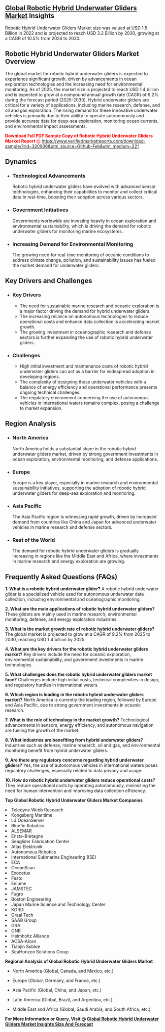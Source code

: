<h2><a href="https://www.verifiedmarketreports.com/download-sample/?rid=320906&amp;utm_source=Github&amp;utm_medium=221" target="_blank">Global Robotic Hybrid Underwater Gliders Market</a> Insights</h2><p>Robotic Hybrid Underwater Gliders Market size was valued at USD 1.5 Billion in 2022 and is projected to reach USD 3.2 Billion by 2030, growing at a CAGR of 10.5% from 2024 to 2030.</p><p> <h2>Robotic Hybrid Underwater Gliders Market Overview</h2> <p>The global market for robotic hybrid underwater gliders is expected to experience significant growth, driven by advancements in ocean exploration technologies and the increasing need for environmental monitoring. As of 2025, the market size is projected to reach USD 1.4 billion and is expected to grow at a compound annual growth rate (CAGR) of 9.2% during the forecast period (2025-2030). Hybrid underwater gliders are critical for a variety of applications, including marine research, defense, and oil and gas exploration. The rising demand for these innovative underwater vehicles is primarily due to their ability to operate autonomously and provide accurate data for deep-sea exploration, monitoring ocean currents, and environmental impact assessments. <br> <p><span class=""><span style="color: #ff0000;"><strong>Download Full PDF Sample Copy of Robotic Hybrid Underwater Gliders Market Report</strong> @ </span><a href="https://www.verifiedmarketreports.com/download-sample/?rid=320906&amp;utm_source=Github-Feb&amp;utm_medium=221" target="_blank">https://www.verifiedmarketreports.com/download-sample/?rid=320906&amp;utm_source=Github-Feb&amp;utm_medium=221</a></span></p> </p> <h2>Dynamics</h2> <ul> <li><h3>Technological Advancements</h3>Robotic hybrid underwater gliders have evolved with advanced sensor technologies, enhancing their capabilities to monitor and collect critical data in real-time, boosting their adoption across various sectors.</li> <li><h3>Government Initiatives</h3>Governments worldwide are investing heavily in ocean exploration and environmental sustainability, which is driving the demand for robotic underwater gliders for monitoring marine ecosystems.</li> <li><h3>Increasing Demand for Environmental Monitoring</h3>The growing need for real-time monitoring of oceanic conditions to address climate change, pollution, and sustainability issues has fueled the market demand for underwater gliders.</li> </ul> <h2>Key Drivers and Challenges</h2> <ul> <li><h3>Key Drivers</h3> <ul> <li>The need for sustainable marine research and oceanic exploration is a major factor driving the demand for hybrid underwater gliders.</li> <li>The increasing reliance on autonomous technologies to reduce operational costs and enhance data collection is accelerating market growth.</li> <li>The growing investment in oceanographic research and defense sectors is further expanding the use of robotic hybrid underwater gliders.</li> </ul> </li> <li><h3>Challenges</h3> <ul> <li>High initial investment and maintenance costs of robotic hybrid underwater gliders can act as a barrier for widespread adoption in developing regions.</li> <li>The complexity of designing these underwater vehicles with a balance of energy efficiency and operational performance presents ongoing technical challenges.</li> <li>The regulatory environment concerning the use of autonomous vehicles in international waters remains complex, posing a challenge to market expansion.</li> </ul> </li> </ul> <h2>Region Analysis</h2> <ul> <li><h3>North America</h3>North America holds a substantial share in the robotic hybrid underwater gliders market, driven by strong government investments in ocean exploration, environmental monitoring, and defense applications.</li> <li><h3>Europe</h3>Europe is a key player, especially in marine research and environmental sustainability initiatives, supporting the adoption of robotic hybrid underwater gliders for deep-sea exploration and monitoring.</li> <li><h3>Asia Pacific</h3>The Asia Pacific region is witnessing rapid growth, driven by increased demand from countries like China and Japan for advanced underwater vehicles in marine research and defense sectors.</li> <li><h3>Rest of the World</h3>The demand for robotic hybrid underwater gliders is gradually increasing in regions like the Middle East and Africa, where investments in marine research and energy exploration are growing.</li> </ul> <h2>Frequently Asked Questions (FAQs)</h2> <p><strong>1. What is a robotic hybrid underwater glider?</strong> A robotic hybrid underwater glider is a specialized vehicle used for autonomous underwater data collection, including environmental and oceanographic monitoring.</p> <p><strong>2. What are the main applications of robotic hybrid underwater gliders?</strong> These gliders are mainly used in marine research, environmental monitoring, defense, and energy exploration industries.</p> <p><strong>3. What is the market growth rate of robotic hybrid underwater gliders?</strong> The global market is projected to grow at a CAGR of 9.2% from 2025 to 2030, reaching USD 1.4 billion by 2025.</p> <p><strong>4. What are the key drivers for the robotic hybrid underwater gliders market?</strong> Key drivers include the need for oceanic exploration, environmental sustainability, and government investments in marine technologies.</p> <p><strong>5. What challenges does the robotic hybrid underwater gliders market face?</strong> Challenges include high initial costs, technical complexities in design, and regulatory hurdles in international waters.</p> <p><strong>6. Which region is leading in the robotic hybrid underwater gliders market?</strong> North America is currently the leading region, followed by Europe and Asia Pacific, due to strong government investments in oceanic research.</p> <p><strong>7. What is the role of technology in the market growth?</strong> Technological advancements in sensors, energy efficiency, and autonomous navigation are fueling the growth of the market.</p> <p><strong>8. What industries are benefiting from hybrid underwater gliders?</strong> Industries such as defense, marine research, oil and gas, and environmental monitoring benefit from hybrid underwater gliders.</p> <p><strong>9. Are there any regulatory concerns regarding hybrid underwater gliders?</strong> Yes, the use of autonomous vehicles in international waters poses regulatory challenges, especially related to data privacy and usage.</p> <p><strong>10. How do robotic hybrid underwater gliders reduce operational costs?</strong> They reduce operational costs by operating autonomously, minimizing the need for human intervention and improving data collection efficiency.</p> </p><p><strong>Top Global Robotic Hybrid Underwater Gliders Market Companies</strong></p><div data-test-id=""><p><li>Teledyne Webb Research</li><li> Kongsberg Maritime</li><li> L3 OceanServer</li><li> Bluefin Robotics</li><li> ALSEMAR</li><li> Ensta-Bretagne</li><li> Seaglider Fabrication Center</li><li> Atlas Elektronik</li><li> Autonomous Robotics</li><li> International Submarine Engineering (ISE)</li><li> ECA</li><li> OceanScan</li><li> Exocetus</li><li> Festo</li><li> Eelume</li><li> JAMSTEC</li><li> Fugro</li><li> Boston Engineering</li><li> Japan Marine Science and Technology Center</li><li> KORDI</li><li> Graal Tech</li><li> SAAB Group</li><li> GRA</li><li> ONR</li><li> Helmholtz Alliance</li><li> ACSA-Alcen</li><li> Tianjin Sublue</li><li> SeaHorizon Solutions Group</li></p><div><strong>Regional Analysis of&nbsp;Global Robotic Hybrid Underwater Gliders Market</strong></div><ul><li dir="ltr"><p dir="ltr">North America&nbsp;(Global, Canada, and Mexico, etc.)</p></li><li dir="ltr"><p dir="ltr">Europe (Global, Germany, and France, etc.)</p></li><li dir="ltr"><p dir="ltr">Asia Pacific&nbsp;(Global, China, and Japan, etc.)</p></li><li dir="ltr"><p dir="ltr">Latin America&nbsp;(Global, Brazil, and Argentina, etc.)</p></li><li dir="ltr">Middle East and Africa&nbsp;(Global, Saudi Arabia, and South Africa, etc.)</li></ul><p><strong>For More Information or Query, Visit @&nbsp;</strong><strong><a href="https://www.verifiedmarketreports.com/product/robotic-hybrid-underwater-gliders-market/?utm_source=Github&amp;utm_medium=221" target="_blank">Global Robotic Hybrid Underwater Gliders Market Insights Size And Forecast</a></strong></p></div>
